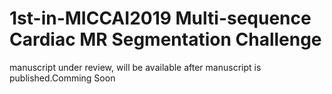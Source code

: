 # 1st-in-MICCAI2019 Multi-sequence Cardiac MR Segmentation Challenge
manuscript under review, will be available after manuscript is published.Comming Soon
